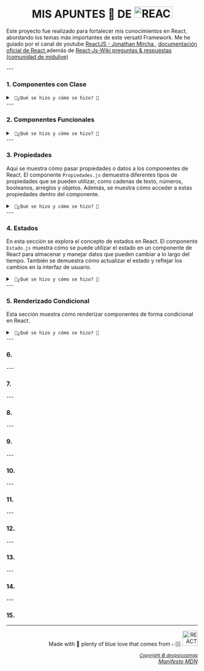 <body>
  <div class="container">
    <h1 align="center">MIS APUNTES 📝 DE <img src="https://media3.giphy.com/media/CuIm1Mi2xGhfa5vu2L/giphy.gif" title="REACT" alt="REACT" width="100" height="30" /></h1>
  </div>
</body>

  <p>Este proyecto fue realizado para fortalecer mis conocimientos en React, abordando los temas más importantes de este versatil Framework. Me he guiado por el canal de youtube  
  <a href="https://www.youtube.com/playlist?list=PLvq-jIkSeTUZ5XcUw8fJPTBKEHEKPMTKk" target="_blank" rel="noopener noreferrer"> ReactJS - Jonathan Mircha </a>,  
  <a href="https://es.react.dev/" target="_blank" rel="noopener noreferrer"> documentación oficial de React </a> además de <a href="https://www.reactjs.wiki/" target="_blank" rel="noopener noreferrer"> React-Js-Wiki preguntas & respuestas (comunidad de midulive) </a> </p>
---
  <h3>1. Componentes con Clase</h3>
  <details> <summary><code> 🔽¿Qué se hizo y cómo se hizo? 🔽</summary> En esta sección se encuentra un ejemplo de un componente implementado con una clase de JavaScript. Los componentes de clase son una forma antigua de crear componentes en React, y en este ejemplo se muestra el cómo se define y utiliza un componente de esta manera. </code> <br> </br>
  <ol>
    <li>Se importó la biblioteca <code>React</code> y se importaron las imágenes necesarias para su uso en el componente.</li>
    <li>Se definió una función llamada <code>ComponenteDos</code> que representa el componente funcional.</li>
    <li>El componente contiene elementos HTML y texto para proporcionar información sobre los componentes funcionales en React.</li>
    <li>Las imágenes se importaron y se asignaron a variables para su uso posterior en el componente.</li>
    <li>Las imágenes se insertaron en el componente utilizando la etiqueta <code>&lt;img&gt;</code> y se especificó la ruta de la imagen utilizando las variables correspondientes.</li>
    <li>Al final del código, se exportó el componente <code>ComponenteDos</code> utilizando la sintaxis <code>export default ComponenteDos</code>.</li>
  </ol>
</details>
---

  <h3>2. Componentes Funcionales</h3>

  <details>
  <summary><code> 🔻¿Qué se hizo y cómo se hizo? 🔻</summary> En esta sección se presenta un componente implementado como una función de React. Los componentes funcionales son la forma moderna de crear componentes en React y se utilizan ampliamente en el desarrollo actual. El ejemplo muestra cómo se define y utiliza.</code><br> </br>
  <ol>
    <li>Se importó la biblioteca <code>React</code>.</li>
    <li>Se definió un componente funcional llamado <code>Propiedades</code>.</li>
    <li>El componente recibe <code>props</code> como parámetro.</li>
    <li>El componente contiene elementos HTML y texto que utilizan las <code>props</code> para mostrar valores dinámicos.</li>
    <li>Las <code>props</code> se utilizan dentro de las etiquetas <code>{}</code> para insertar los valores dinámicos en el contenido del componente.</li>
    <li>Se utiliza la sintaxis <code>props.propiedad ? "✅" : "✖️"</code> para renderizar un emoji de "✅" o "✖️" dependiendo del valor booleano de la <code>props.boolean</code>.</li>
    <li>Se utilizan métodos de manipulación de arrays, como <code>.join(", ")</code> y <code>.map(props.function)</code>, para mostrar los valores de las <code>props.arr</code> de manera formateada.</li>
    <li>Se accede a los valores de un objeto utilizando la sintaxis <code>props.obj.nombre</code> y <code>props.obj.correo</code>.</li>
    <li>Se utiliza la <code>props.elemento</code> directamente en la escritura literal del elemento.</li>
    <li>Se utiliza la <code>props.componenteReact</code> para mostrar otro componente React dentro de <code>{}</code>.</li>
    <li>Se exporta el componente <code>Propiedades</code> utilizando la sintaxis <code>export default Propiedades</code>.</li>
    <li>Se definen valores predeterminados para las <code>props</code> utilizando <code>Propiedades.defaultProps</code>.</li>
  </ol>
</details>
--- 
  <h3>3. Propiedades</h3>
  <p>Aquí se muestra cómo pasar propiedades o datos a los componentes de React. El componente <code>Propiedades.js</code> demuestra diferentes tipos de propiedades que se pueden utilizar, como cadenas de texto, números, booleanos, arreglos y objetos. Además, se muestra cómo acceder a estas propiedades dentro del componente.</p>
  <details>
  <summary><code> 🔻¿Qué se hizo y cómo se hizo? 🔻 </code></summary>
  <ol>
    <li>Importación de la biblioteca <code>React</code>.</li>
    <li>Declaración de una función llamada <code>Propiedades</code> que representa el componente funcional.</li>
    <li>El componente utiliza las <code>props</code> para mostrar valores dinámicos en elementos HTML como <code>&lt;h2&gt;</code>, <code>&lt;p&gt;</code> y <code>&lt;bdo&gt;</code>.</li>
    <li>Se utiliza la sintaxis <code>{props.propiedad}</code> para acceder a los valores de las <code>props</code> y mostrarlos en el contenido del componente.</li>
    <li>Se define la propiedad <code>defaultProps</code> para establecer valores predeterminados para las <code>props</code> en caso de que no se proporcionen al componente.</li>
    <li>Se exporta el componente <code>Propiedades</code> utilizando la sintaxis <code>export default Propiedades</code>.</li>
  </ol>
</details>
--- 

  <h3>4. Estados</h3>
  <p>En esta sección se explora el concepto de estados en React. El componente <code>Estado.js</code> muestra cómo se puede utilizar el estado en un componente de React para almacenar y manejar datos que pueden cambiar a lo largo del tiempo. También se demuestra cómo actualizar el estado y reflejar los cambios en la interfaz de usuario.</p>

<details>
  <summary>
    <code> 🔻¿Qué se hizo y cómo se hizo? 🔻 </code>
  </summary>
  <<ul>
    <li>Se importa la biblioteca React y el módulo Component desde React.</li>
    <li>Se define la clase "<code>Estado</code>" que extiende la clase "<code>Component</code>" de React.</li>
    <li>Se implementa el constructor de la clase donde se inicializa el estado con la propiedad "<code>contador</code>" y el valor de 0.</li>
    <li>Se define el método "<code>render</code>" que devuelve el contenido del componente utilizando JSX.</li>
    <li>Se muestra información sobre los estados en React, incluyendo su inmutabilidad, la necesidad de utilizar "<code>setState</code>" para modificarlos y su naturaleza asíncrona.</li>
    <li>Se menciona que para este módulo se utiliza un componente de clase, pero se indica que una forma menos "verbosa" de utilizar estados es mediante componentes funcionales y los hooks de React.</li>
    <li>Se muestra el valor del estado "<code>contador</code>" en un párrafo utilizando "<code>{this.state.contador}</code>".</li>
    <li>Se comenta el código que utiliza "<code>setInterval</code>" para incrementar el valor del contador cada segundo debido a que genera un error en este contexto de componente de clase.</li>
    <li>Se exporta el componente "<code>Estado</code>" para poder ser utilizado en otros archivos de la aplicación.</li>
  </ul>
</details>
 ---
   
  <h3>5. Renderizado Condicional</h3>
  <p>Esta sección muestra cómo renderizar componentes de forma condicional en React. </p>

<details>
  <summary>
    <code> 🔻¿Qué se hizo y cómo se hizo? 🔻 </code>
  </summary>
  <ul>
  <ul>
    <li>Se importa la biblioteca React y se importan los componentes "<code>LoggIn</code>" y "<code>LogOut</code>".</li>
    <li>Se define el componente "<code>LoggIn</code>" que muestra un mensaje de inicio de sesión.</li>
    <li>Se define el componente "<code>LogOut</code>" que muestra un mensaje de cierre de sesión.</li>
    <li>Se exporta el componente "<code>RenderizadoCondicional</code>" que es una clase de React que extiende la clase "<code>Component</code>".</li>
    <li>En el constructor de la clase, se inicializa el estado con una propiedad llamada "<code>sesion</code>" con el valor inicial de "<code>true</code>".</li>
    <li>Se define el método "<code>handleChange</code>" que se ejecuta cuando se cambia el valor del input y actualiza el estado "<code>sesion</code>" según el valor ingresado.</li>
    <li>En el método "<code>render</code>", se utiliza una expresión ternaria para renderizar el componente "<code>LoggIn</code>" o "<code>LogOut</code>" dependiendo del valor del estado "<code>sesion</code>".</li>
    <li>Se muestra un input de texto donde se puede introducir "<code>true</code>" o "<code>false</code>" para cambiar el estado "<code>sesion</code>" y ver el renderizado condicional en acción.</li>
  </ul>
</details>
---
<h3>6.</h3>
---
<h3>7.</h3>
---
<h3>8.</h3>
---
<h3>9.</h3>
---
<h3>10.</h3>
---
<h3>11.</h3>
---
<h3>12.</h3>
---
<h3>13.</h3>
---
<h3>14.</h3>
---
<h3>15.</h3>
<hr></hr>
   <div align="right">
<p align="right"> Made with &#128153; plenty of blue love that comes from 👉🏽 <img src="https://media3.giphy.com/media/fihL7vZxPq5kwB89mH/200.gif" title="REACT" alt="REACT" width="40" height="40"/>   </p> 
  <em><sup> <a href="https://github.com/devpsicoamgg/devpsicoamgg/blob/main/copyright">Copyright &#169 devpsicoamgg</a> </sup></em>
  <br>
  <em><a href="https://www.mozilla.org/en-US/about/manifesto/">Manifesto MDN</a></em>
</div>
</body>
